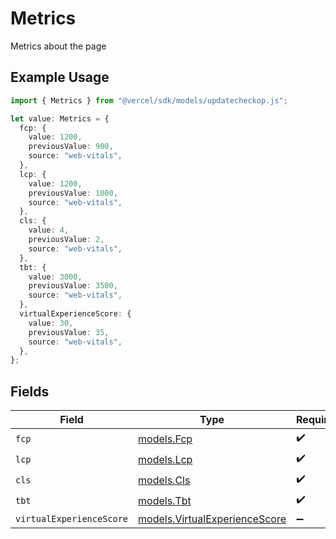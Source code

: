 # Metrics

Metrics about the page

## Example Usage

```typescript
import { Metrics } from "@vercel/sdk/models/updatecheckop.js";

let value: Metrics = {
  fcp: {
    value: 1200,
    previousValue: 900,
    source: "web-vitals",
  },
  lcp: {
    value: 1200,
    previousValue: 1000,
    source: "web-vitals",
  },
  cls: {
    value: 4,
    previousValue: 2,
    source: "web-vitals",
  },
  tbt: {
    value: 3000,
    previousValue: 3500,
    source: "web-vitals",
  },
  virtualExperienceScore: {
    value: 30,
    previousValue: 35,
    source: "web-vitals",
  },
};
```

## Fields

| Field                                                                | Type                                                                 | Required                                                             | Description                                                          |
| -------------------------------------------------------------------- | -------------------------------------------------------------------- | -------------------------------------------------------------------- | -------------------------------------------------------------------- |
| `fcp`                                                                | [models.Fcp](../models/fcp.md)                                       | :heavy_check_mark:                                                   | N/A                                                                  |
| `lcp`                                                                | [models.Lcp](../models/lcp.md)                                       | :heavy_check_mark:                                                   | N/A                                                                  |
| `cls`                                                                | [models.Cls](../models/cls.md)                                       | :heavy_check_mark:                                                   | N/A                                                                  |
| `tbt`                                                                | [models.Tbt](../models/tbt.md)                                       | :heavy_check_mark:                                                   | N/A                                                                  |
| `virtualExperienceScore`                                             | [models.VirtualExperienceScore](../models/virtualexperiencescore.md) | :heavy_minus_sign:                                                   | N/A                                                                  |